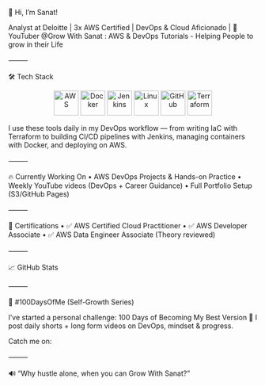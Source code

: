 👋 Hi, I’m Sanat!

Analyst at Deloitte | 3x AWS Certified | DevOps & Cloud Aficionado | 🎥 YouTuber @Grow With Sanat : AWS & DevOps Tutorials - Helping People to grow in their Life


⸻

🛠️ Tech Stack
<p align="center">
  <img src="https://cdn.jsdelivr.net/gh/devicons/devicon@latest/icons/amazonwebservices/amazonwebservices-original-wordmark.svg" alt="AWS" width="50"/>
  <img src="https://cdn.jsdelivr.net/gh/devicons/devicon/icons/docker/docker-original.svg" alt="Docker" width="50"/>
  <img src="https://cdn.jsdelivr.net/gh/devicons/devicon/icons/jenkins/jenkins-original.svg" alt="Jenkins" width="50"/>
  <img src="https://cdn.jsdelivr.net/gh/devicons/devicon/icons/linux/linux-original.svg" alt="Linux" width="50"/>
  <img src="https://cdn.jsdelivr.net/gh/devicons/devicon/icons/github/github-original.svg" alt="GitHub" width="50"/>
  <img src="https://cdn.jsdelivr.net/gh/devicons/devicon/icons/terraform/terraform-original.svg" alt="Terraform" width="50"/>
</p>
I use these tools daily in my DevOps workflow — from writing IaC with Terraform to building CI/CD pipelines with Jenkins, managing containers with Docker, and deploying on AWS.

⸻

🔥 Currently Working On
	•	AWS DevOps Projects & Hands-on Practice
	•	Weekly YouTube videos (DevOps + Career Guidance)
	•	Full Portfolio Setup (S3/GitHub Pages)

⸻

🧠 Certifications
	•	✅ AWS Certified Cloud Practitioner
	•	✅ AWS Developer Associate
	•	✅ AWS Data Engineer Associate (Theory reviewed)

⸻

📈 GitHub Stats


⸻

📅 #100DaysOfMe (Self-Growth Series)

I’ve started a personal challenge: 100 Days of Becoming My Best Version 💪
I post daily shorts + long form videos on DevOps, mindset & progress.

Catch me on:


⸻

🔊 “Why hustle alone, when you can Grow With Sanat?”
